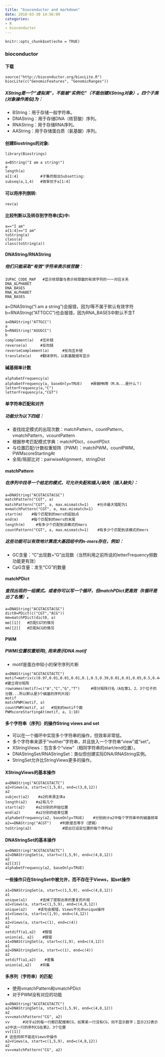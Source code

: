 ```yaml
---
title: "bioconductor and markdown"
date: 2018-03-30 14:56:09
categories:
- R
- bioconductor
---
```


```{r setup, include=FALSE}
knitr::opts_chunk$set(echo = TRUE)
```

### bioconductor

#### **下载**  
```{r cars,eval=FALSE}
source("http://bioconductor.org/biocLite.R")
biocLite(c("GenomicFeatures", "GenomicRanges"))
``` 
      
##### XString是一个“虚拟类”，不能被“实例化”（不能创建XString对象）。四个子类(对象操作类似)为：
 - BString：用于存储一般字符串。
 - DNAString：用于存储DNA（核苷酸）序列。
 - RNAString：用于存储RNA序列。
 - AAString：用于存储蛋白质（氨基酸）序列。
      
#### **创建Biostrings的对象:**
```{r results="hide",message=FALSE}   
library(Biostrings)
```
```{r}
a=BString("I am a string!")
a
length(a) 
a[1:4]          #子集的取出Subsetting:
subseq(a,1,4)   #效率优于a[1:4]
```  
     
#### **可以将序列倒转:**
```{r}
rev(a)
```  
     
#### **比较判断以及转存到字符串(实)中:**
```{r results='markup'}
a=="I am"
a[1:4]=="I am"
toString(a)
class(a)
class(toString(a))
```

#### **DNAString/RNAString**
##### 他们只能采取“有效”字符来表示核苷酸：
```{r}
IUPAC_CODE_MAP   #显示核苷酸与表示核苷酸的有效字符的一一对应关系
DNA_ALPHABET
DNA_BASES
RNA_ALPHABET
RNA_BASES
```  
  
a=DNAString(“I am a string”)会报错，因为I等不属于默认有效字符    
b=RNAString(“ATTGCC”)也会报错，因为RNA_BASES中默认不含T    
     
```{r}
a=DNAString("ATTGCC")
a
b=RNAString("AUUGCC")
b
complement(a)   #互补链
reverse(a)      #反向链
reverseComplement(a)      #反向互补链
translate(a)    #翻译序列，以氨基酸缩写显示
```

#### **碱基频率计数**
```{r}
alphabetFrequency(a)
alphabetFrequency(a, baseOnly=TRUE)    #屏蔽MN等（M.N...是什么？）
letterFrequency(a,"C")
letterFrequency(a,"CGT")
```

#### **单字符串匹配和对齐**
##### 功能分为以下四组：   
 - 查找给定模式的出现次数：matchPattern，countPattern，vmatchPattern，vcountPattern   
 - 根据参考匹配模式字典：matchPDict，countPDict   
 - 与位置匹配/计数权重矩阵（PWM）：matchPWM，countPWM，PWMscoreStartingAt   
 - 全局/局部比对：pairwiseAlignment，stringDist   

#### **matchPattern**
##### 在序列中找寻一个给定的模式，可允许失配和插入/缺失（插入缺失）：
```{r}
a=DNAString("ACGTACGTACGC")
matchPattern("CGT", a)
matchPattern("CGT", a, max.mismatch=1)    #允许最大错配为1
m=matchPattern("CGT", a, max.mismatch=1)
start(m)    #每个匹配到的mers的起始点
end(m)      #每个匹配到的mers的末尾
length(m)     #有多少个匹配到该模式的mers
countPattern("CGT", a, max.mismatch=1)    #有多少个匹配到该模式的mers
```
##### 这些功能可以有效地计算庞大基因组中的n-mers存在，例如：   
 - GC含量：“C”出现数+“G”出现数（当然利用之前所说的letterFrequency频数功能更有效）   
 - CpG含量：发生“CG”的数量    

#### **matchPDict**
##### 查找出现的一组模式。或者你可以写一个循环，但matchPDict更高效（R循环是出了名慢）。
```{r}
a=DNAString("ACGTACGTACGC")
dict0=PDict(c("CGT","ACG"))
mm=matchPDict(dict0, a)
mm[[1]]   #匹配CGT的情况
mm[[2]]   #匹配ACG的情况
```   
    
####  **PWM**
#####  PWM(位置权重矩阵), 用来表示DNA motif
 - motif是蛋白中较小的保守序列片断   
```{r}
a=DNAString("ACGTACGTACTC")
motif=matrix(c(0.97,0.01,0.01,0.01,0.1,0.5,0.39,0.01,0.01,0.05,0.5,0.44),nrow=4)  #建立得分矩阵
rownames(motif)=c("A","C","G","T")     #得分矩阵行名（A在第1、2、3个位子的分数...所以默认是3个碱基的序列片段）
motif
matchPWM(motif, a)
countPWM(motif, a)   #找到的motif个数
PWMscoreStartingAt(motif, a, 1:10)
```
#### **多个字符串（序列）的操作String views and set**
 - 可以在一个循环中实现多个字符串的操作，但效率非常低。   
 - 多个字符串来源于“mother”字符串，并且放入一个字符串“view”或“set”。   
 - XStringViews：包含多个“view”（相同字符串的start/end位置）。   
 - DNAStringSet/RNAStringSet：类似但创建实际DNA/RNAString实例。   
 - StringSet允许比StringViews更多的操作。      

#### **XStringViews的基本操作**
```{r}
a=DNAString("ACGTACGTACTC")
a2=Views(a, start=c(1,5,8), end=c(3,8,12))
a2
subject(a2)    #a2的来源主体a
length(a2)    #a2有几个
start(a2)     #a2分别的开始位置
end(a2)       #a2分别的结束位置
alphabetFrequency(a2, baseOnly=TRUE)    #分别统计a2中每个字符串中的碱基频率
a2==DNAString("ACGT")    #判断是否等于（逻辑）
toString(a2)              #提出已设定位置的每个序列a2
```
#### **DNAStringSet的基本操作**
```{r}
a=DNAString("ACGTACGTACTC")
a2=DNAStringSet(a, start=c(1,5,9), end=c(4,8,12))
a2
a2[[3]]
alphabetFrequency(a2, baseOnly=TRUE)
```

#### **一些操作只在StringSet中被允许，而不存在于Views，如set操作**
```{r error=TRUE}
a1=DNAStringSet(a, start=c(1,5,9), end=c(4,8,12))
a1
unique(a1)      #去掉了提取出来的重复的片段
a2=Views(a, start=c(1,5,9), end=c(4,8,12))    
unique(a2)     #该句会报错，Views不允许unique操作
a1=Views(a, start=c(1,9), end=c(4,12))
a1
a2=Views(a, start=c(1), end=c(4))
a2
setdiff(a1,a2)   #报错
union(a1, a2)    #报错
a1=DNAStringSet(a, start=c(1,9), end=c(4,12))
a1
a2=DNAStringSet(a, start=c(1), end=c(4))
a2
setdiff(a1,a2)    #差集
union(a1,a2)    #并集
```
#### **多序列（字符串）的匹配** 
 - 使用vmatchPattern和vmatchPDict   
 - 对于PWM没有对应的功能   
```{r error=TRUE}
a=DNAString("ACGTACGTACTC")
a2=DNAStringSet(a, start=c(1,5,9), end=c(4,8,12))
a2
vv=vmatchPattern("CG", a2)
vv      #对于a2的每一行都匹配搜索CG，如果某一行没有CG，则不显示数字；显示232表示a2中这一行的序列CG在第2、3个位置
vv[[1]]    
# 这些同样不能在Views中操作   
a2=Views(a, start=c(1,5,9), end=c(4,8,12))
a2
vv=vmatchPattern("CG", a2)
```